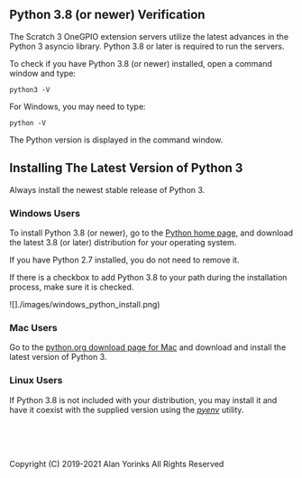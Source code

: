 
## Python 3.8 (or newer) Verification
 
The Scratch 3 OneGPIO extension servers utilize the latest advances in
the Python 3 asyncio library. Python 3.8 or later is required to run
the servers.

To check if you have Python 3.8 (or newer) installed, open a command window and
type:

```
python3 -V
```

For Windows, you may need to type:

```
python -V
```

The Python version is displayed in the command window.

## Installing The Latest Version of Python 3

Always install the newest stable release of Python 3.

### Windows Users

To install Python 3.8 (or newer), go to the
<a href="https://www.python.org/" target="_blank">Python home page,</a>
and download the latest 3.8 (or later) distribution for your operating system.

If you have Python 2.7 installed, you do not need to remove it.

If there is a checkbox to add Python 3.8 to your path during the installation 
process, make sure it is checked.

![]./images/windows_python_install.png)

### Mac Users

Go to the
[python.org download page for Mac](https://www.python.org/downloads/mac-osx/)
and download and install the latest version of Python 3.

### Linux Users
If Python 3.8 is not included with your distribution, you may install it
and have it coexist with the supplied version using the
[*pyenv*](https://realpython.com/intro-to-pyenv/) utility.

<br>
<br>
<br>


Copyright (C) 2019-2021 Alan Yorinks All Rights Reserved



